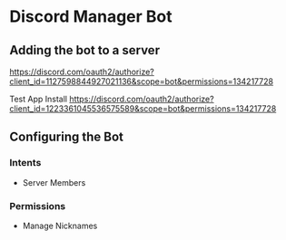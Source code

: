 # Discord Manager Bot

## Adding the bot to a server

https://discord.com/oauth2/authorize?client_id=1127598844927021136&scope=bot&permissions=134217728

Test App Install
https://discord.com/oauth2/authorize?client_id=1223361045536575589&scope=bot&permissions=134217728

## Configuring the Bot

### Intents
- Server Members

### Permissions
- Manage Nicknames